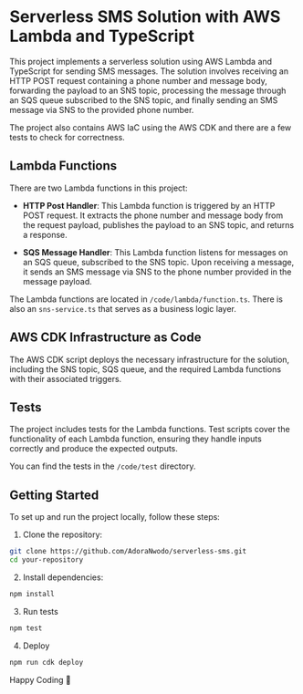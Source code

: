 # Serverless SMS Solution with AWS Lambda and TypeScript

This project implements a serverless solution using AWS Lambda and TypeScript for sending SMS messages. The solution involves receiving an HTTP POST request containing a phone number and message body, forwarding the payload to an SNS topic, processing the message through an SQS queue subscribed to the SNS topic, and finally sending an SMS message via SNS to the provided phone number.

The project also contains AWS IaC using the AWS CDK and there are a few tests to check for correctness.

## Lambda Functions

There are two Lambda functions in this project:

- **HTTP Post Handler**: This Lambda function is triggered by an HTTP POST request. It extracts the phone number and message body from the request payload, publishes the payload to an SNS topic, and returns a response.

- **SQS Message Handler**: This Lambda function listens for messages on an SQS queue, subscribed to the SNS topic. Upon receiving a message, it sends an SMS message via SNS to the phone number provided in the message payload.

The Lambda functions are located in `/code/lambda/function.ts`. There is also an `sns-service.ts` that serves as a business logic layer.

## AWS CDK Infrastructure as Code
The AWS CDK script deploys the necessary infrastructure for the solution, including the SNS topic, SQS queue, and the required Lambda functions with their associated triggers.

## Tests
The project includes tests for the Lambda functions. Test scripts cover the functionality of each Lambda function, ensuring they handle inputs correctly and produce the expected outputs.

You can find the tests in the `/code/test` directory.

## Getting Started
To set up and run the project locally, follow these steps:

1. Clone the repository:

``` bash
git clone https://github.com/AdoraNwodo/serverless-sms.git
cd your-repository
```

2. Install dependencies:

``` bash
npm install
```

3. Run tests

``` bash
npm test
```

4. Deploy

```bash
npm run cdk deploy
```

Happy Coding 🩷